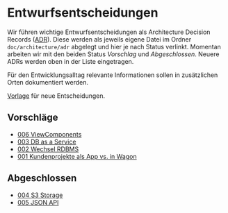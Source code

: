 # Entwurfsentscheidungen

Wir führen wichtige Entwurfsentscheidungen als Architecture Decision Records ([ADR](https://adr.github.io/)).
Diese werden als jeweils eigene Datei im Ordner `doc/architecture/adr` abgelegt und hier je nach Status verlinkt.
Momentan arbeiten wir mit den beiden Status _Vorschlag_ und _Abgeschlossen_.
Neuere ADRs werden oben in der Liste eingetragen.

Für den Entwicklungsalltag relevante Informationen sollen in zusätzlichen Orten dokumentiert werden.

[Vorlage](./adr/template.md) für neue Entscheidungen.

## Vorschläge

- [006 ViewComponents](./adr/006_view_components.md)
- [003 DB as a Service](./adr/003_db_as_a_service.md)
- [002 Wechsel RDBMS](./adr/002_wechsel_rdbms.md)
- [001 Kundenprojekte als App vs. in Wagon](./adr/001_kundenprojekte_app_vs_wagon.md)

## Abgeschlossen

- [004 S3 Storage](./adr/004_s3_storage.md)
- [005 JSON API](./adr/005_json_api.md)
